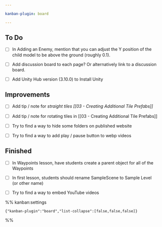 ```yaml
---

kanban-plugin: board

---
```


## To Do

- [ ] In Adding an Enemy, mention that you can adjust the Y position of the child model to be above the ground (roughly 0.1).
- [ ] Add discussion board to each page? Or alternatively link to a discussion board.
- [ ] Add Unity Hub version (3.10.0) to Install Unity


## Improvements

- [ ] Add tip / note for *straight tiles [[03 - Creating Additional Tile Prefabs]]*
- [ ] Add tip / note for rotating tiles in [[03 - Creating Additional Tile Prefabs]]
- [ ] Try to find a way to hide some folders on published website
- [ ] Try to find a way to add play / pause button to webp videos


## Finished

- [ ] In Waypoints lesson, have students create a parent object for all of the Waypoints
- [ ] In first lesson, students should rename SampleScene to Sample Level (or other name)
- [ ] Try to find a way to embed YouTube videos




%% kanban:settings
```
{"kanban-plugin":"board","list-collapse":[false,false,false]}
```
%%